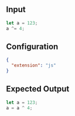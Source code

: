 
## Input
```javascript input
let a = 123;
a ^= 4;
```

## Configuration
```json configuration
{
  "extension": "js"
}
```

## Expected Output
```javascript expected output
let a = 123;
a = a ^ 4;
```
